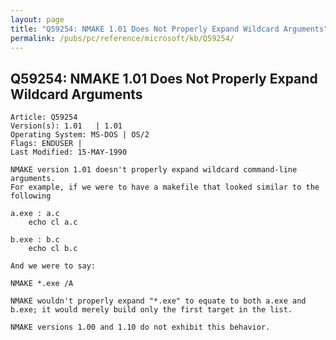 ```yaml
---
layout: page
title: "Q59254: NMAKE 1.01 Does Not Properly Expand Wildcard Arguments"
permalink: /pubs/pc/reference/microsoft/kb/Q59254/
---
```


## Q59254: NMAKE 1.01 Does Not Properly Expand Wildcard Arguments

	Article: Q59254
	Version(s): 1.01   | 1.01
	Operating System: MS-DOS | OS/2
	Flags: ENDUSER |
	Last Modified: 15-MAY-1990
	
	NMAKE version 1.01 doesn't properly expand wildcard command-line arguments.
	For example, if we were to have a makefile that looked similar to the
	following
	
	a.exe : a.c
	    echo cl a.c
	
	b.exe : b.c
	    echo cl b.c
	
	And we were to say:
	
	NMAKE *.exe /A
	
	NMAKE wouldn't properly expand "*.exe" to equate to both a.exe and
	b.exe; it would merely build only the first target in the list.
	
	NMAKE versions 1.00 and 1.10 do not exhibit this behavior.
